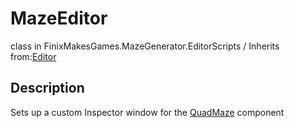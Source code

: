 # MazeEditor
class in FinixMakesGames.MazeGenerator.EditorScripts / Inherits from:[Editor](https://docs.unity3d.com/ScriptReference/Editor.html)

## Description
Sets up a custom Inspector window for the [QuadMaze](./quad_maze_class.md) component